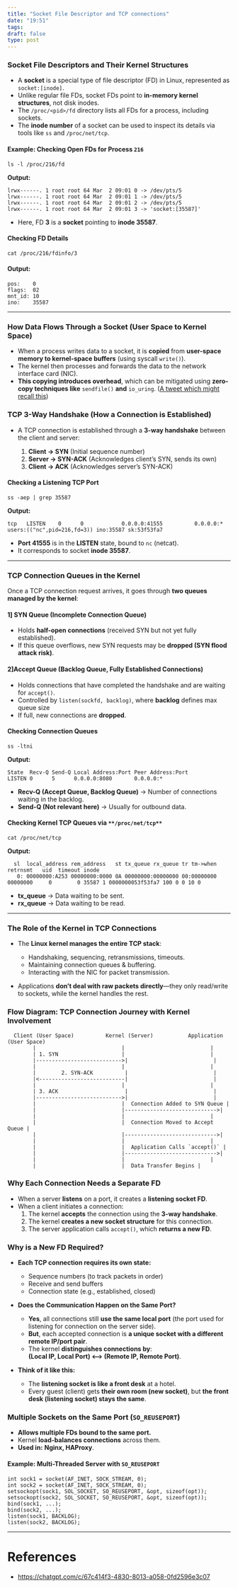 ```yaml
---
title: "Socket File Descriptor and TCP connections"
date: "19:51"
tags: 
draft: false
type: post
---
```


### Socket File Descriptors and Their Kernel Structures
- A **socket** is a special type of file descriptor (FD) in Linux, represented as `socket:[inode]`.
- Unlike regular file FDs, socket FDs point to **in-memory kernel structures**, not disk inodes.
- The `/proc/<pid>/fd` directory lists all FDs for a process, including sockets.
- The **inode number** of a socket can be used to inspect its details via tools like `ss` and `/proc/net/tcp`.

#### Example: Checking Open FDs for Process `216`

```
ls -l /proc/216/fd
```

**Output:**

```
lrwx------. 1 root root 64 Mar  2 09:01 0 -> /dev/pts/5
lrwx------. 1 root root 64 Mar  2 09:01 1 -> /dev/pts/5
lrwx------. 1 root root 64 Mar  2 09:01 2 -> /dev/pts/5
lrwx------. 1 root root 64 Mar  2 09:01 3 -> 'socket:[35587]'
```

- Here, FD **3** is a **socket** pointing to **inode 35587**.
#### Checking FD Details

```
cat /proc/216/fdinfo/3
```
#### Output:

```
pos:    0
flags:  02
mnt_id: 10
ino:    35587
```

---

### How Data Flows Through a Socket (User Space to Kernel Space)

- When a process writes data to a socket, it is **copied** from **user-space memory to kernel-space buffers** (using syscall `write()`).
- The kernel then processes and forwards the data to the network interface card (NIC).
- **This copying introduces overhead**, which can be mitigated using **zero-copy techniques like** `sendfile()` **and**  `io_uring`. ([A tweet which might recall this](https://x.com/AkJn99/status/1893291520029282711))

### TCP 3-Way Handshake (How a Connection is Established)

- A TCP connection is established through a **3-way handshake** between the client and server:
    
    1. **Client → SYN** (Initial sequence number)    
    2. **Server → SYN-ACK** (Acknowledges client’s SYN, sends its own)
    3. **Client → ACK** (Acknowledges server’s SYN-ACK)

#### **Checking a Listening TCP Port**

```
ss -aep | grep 35587
```

**Output:**

```
tcp   LISTEN    0      0            0.0.0.0:41555          0.0.0.0:*    users:(("nc",pid=216,fd=3)) ino:35587 sk:53f53fa7
```

- **Port 41555** is in the **LISTEN** state, bound to `nc` (netcat).
- It corresponds to socket **inode 35587**.

---

### TCP Connection Queues in the Kernel

Once a TCP connection request arrives, it goes through **two queues managed by the kernel**:
#### **1️] SYN Queue (Incomplete Connection Queue)**

- Holds **half-open connections** (received SYN but not yet fully established).
- If this queue overflows, new SYN requests may be **dropped (SYN flood attack risk)**.

#### **2]Accept Queue (Backlog Queue, Fully Established Connections)**

- Holds connections that have completed the handshake and are waiting for `accept()`.
- Controlled by `listen(sockfd, backlog)`, where **backlog** defines max queue size
- If full, new connections are **dropped**.

#### Checking Connection Queues

```
ss -ltni
```

**Output:**

```
State  Recv-Q Send-Q Local Address:Port Peer Address:Port
LISTEN 0      5      0.0.0.0:8080       0.0.0.0:*   
```

- **Recv-Q (Accept Queue, Backlog Queue)** → Number of connections waiting in the backlog.
- **Send-Q (Not relevant here)** → Usually for outbound data.

#### **Checking Kernel TCP Queues via** `**/proc/net/tcp**`

```
cat /proc/net/tcp
```

**Output:**

```
  sl  local_address rem_address   st tx_queue rx_queue tr tm->when retrnsmt   uid  timeout inode
   0: 00000000:A253 00000000:0000 0A 00000000:00000000 00:00000000 00000000     0        0 35587 1 0000000053f53fa7 100 0 0 10 0
```

- **tx_queue** → Data waiting to be sent.
- **rx_queue** → Data waiting to be read.

---

### The Role of the Kernel in TCP Connections

- The **Linux kernel manages the entire TCP stack**:
    
    - Handshaking, sequencing, retransmissions, timeouts.
    - Maintaining connection queues & buffering.
    - Interacting with the NIC for packet transmission.
        
- Applications **don’t deal with raw packets directly**—they only read/write to sockets, while the kernel handles the rest.
    

### Flow Diagram: TCP Connection Journey with Kernel Involvement

```
  Client (User Space)          Kernel (Server)           Application (User Space)
        |                           |                           |
        | 1. SYN                    |                           |
        |--------------------------->|                           |
        |                           |                           |
        |        2. SYN-ACK          |                           |
        |<---------------------------|                           |
        |                           |                           |
        | 3. ACK                     |                           |
        |--------------------------->|                           |
        |                           |  Connection Added to SYN Queue |
        |                           |----------------------------->|
        |                           |                           |
        |                           |  Connection Moved to Accept Queue |
        |                           |----------------------------->|
        |                           |                           |
        |                           |  Application Calls `accept()` |
        |                           |----------------------------->|
        |                           |                           |
        |                           |  Data Transfer Begins |
```

### Why Each Connection Needs a Separate FD

- When a server **listens** on a port, it creates a **listening socket FD**.
- When a client initiates a connection:
    1. The kernel **accepts** the connection using the **3-way handshake**.
    2. The kernel **creates a new socket structure** for this connection.
    3. The server application calls `accept()`, which **returns a new FD**.
### Why is a New FD Required?

- **Each TCP connection requires its own state:**    
    - Sequence numbers (to track packets in order)
    - Receive and send buffers
    - Connection state (e.g., established, closed)

- **Does the Communication Happen on the Same Port?**

	- **Yes**, all connections still **use the same local port** (the port used for listening for connection on the server side).
	- **But**, each accepted connection is **a unique socket with a different remote IP/port pair**.
	- The kernel **distinguishes connections by**:  
	    **(Local IP, Local Port) <--> (Remote IP, Remote Port)**.

-  **Think of it like this:**
	- The **listening socket is like a front desk** at a hotel.
	- Every guest (client) gets **their own room (new socket)**, but **the front desk (listening socket) stays the same**.

### Multiple Sockets on the Same Port (`SO_REUSEPORT`)

- **Allows multiple FDs bound to the same port.**
- Kernel **load-balances connections** across them.
- **Used in:** **Nginx, HAProxy**.
    
#### Example: Multi-Threaded Server with `SO_REUSEPORT`

```
int sock1 = socket(AF_INET, SOCK_STREAM, 0);
int sock2 = socket(AF_INET, SOCK_STREAM, 0);
setsockopt(sock1, SOL_SOCKET, SO_REUSEPORT, &opt, sizeof(opt));
setsockopt(sock2, SOL_SOCKET, SO_REUSEPORT, &opt, sizeof(opt));
bind(sock1, ...);
bind(sock2, ...);
listen(sock1, BACKLOG);
listen(sock2, BACKLOG);
```

---
# References

- https://chatgpt.com/c/67c414f3-4830-8013-a058-0fd2596e3c07
